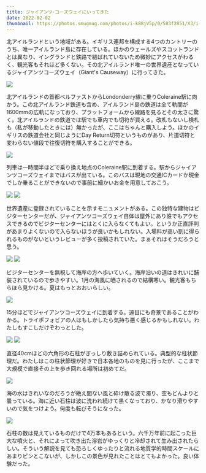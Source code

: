 ```yaml
---
title: ジャイアンツ･コーズウェイにいってきた
date: 2022-02-02
thumbnail: https://photos.smugmug.com/photos/i-k88jV5p/0/583f2851/X3/i-k88jV5p-X3.jpg
---
```


北アイルランドという地域がある。イギリス連邦を構成する4つのカントリーのうち、唯一アイルランド島に存在している。ほかのウェールズやスコットランドとは異なり、イングランドと鉄路で結ばれていないため微妙にアクセスがわるく、観光客もそれほど多くない。その北アイルランド唯一の世界遺産となっているジャイアンツコーズウェイ（Giant's Causeway）に行ってきた。

![](https://photos.smugmug.com/photos/i-4xPTfKh/0/eb3b0dc7/X3/i-4xPTfKh-X3.jpg)

北アイルランドの首都ベルファストからLondonderry線に乗りColeraine駅に向かう。この北アイルランド鉄道も含め、アイルランド島の鉄道は全て軌間が1600mmの広軌になっており、プラットフォームから線路を見るとその太さに驚く。北アイルランドの鉄道では駅でも車内でも切符が買える。改札もないし検札も（私が移動したときには）無かったが、ここはちゃんと購入しよう。ほかのイギリスの鉄道会社と同じようにDay Return切符というものがあり、片道切符と変わらない値段で往復切符を購入することができる。

![](https://photos.smugmug.com/photos/i-npF35Xb/0/cdeb62ac/X3/i-npF35Xb-X3.jpg)

列車は一時間半ほどで乗り換え地点のColeraine駅に到着する。駅からジャイアンツコーズウェイまではバスが出ている。このバスは現地の交通ICカードか現金でしか乗ることができないので事前に細かいお金を用意しておこう。

![](https://photos.smugmug.com/photos/i-B7SXW44/0/54b6b15e/X3/i-B7SXW44-X3.jpg)
![](https://photos.smugmug.com/photos/i-KXJSfk2/0/45b98563/X3/i-KXJSfk2-X3.jpg)

世界遺産に登録されていることを示すモニュメントがある。この独特な建物はビジターセンターだが、ジャイアンツコーズウェイ自体は屋外にあり誰でもアクセスできるのでビジターセンターにはとくに入らなくてもよい。というか正直評判があまりよくないので入らないほうが良いかもしれない。入場料が高い割に得られるものがないというレビューが多く投稿されていた。まぁそれはそうだろうと思う。

![](https://photos.smugmug.com/photos/i-Q3MwsXt/0/123a26c6/X3/i-Q3MwsXt-X3.jpg)
![](https://photos.smugmug.com/photos/i-VtLjtRD/0/c1c88818/X3/i-VtLjtRD-X3.jpg)

ビジターセンターを無視して海岸の方へ歩いていく。海岸沿いの道はきれいに舗装されているので歩きやすい。1月の海風に晒されるので結構寒い。観光客もちらほら見かける。夏はもっとおおいらしい。

![](https://photos.smugmug.com/photos/i-T78SkC4/0/42f9c86f/X3/i-T78SkC4-X3.jpg)

15分ほどでジャイアンツコーズウェイに到着する。遠目にも奇景であることがわかる。トライポフォビアの人はもしかしたら気持ち悪く感じるかもしれない。わたしもすこしだけぞわっとした。

![](https://photos.smugmug.com/photos/i-RJswPjx/0/3e7c5227/X3/i-RJswPjx-X3.jpg)
![](https://photos.smugmug.com/photos/i-kMHJq5M/0/788f25de/X3/i-kMHJq5M-X3.jpg)

直径40cmほどの六角形の石柱がぎっしり敷き詰められている。典型的な柱状節理だ。わたしはこの柱状節理が好きで日本各地のものを見に行ったが、ここまで大規模で直接その上を歩き回れる場所は初めてだ。

![](https://photos.smugmug.com/photos/i-SV4SwfT/0/58df1918/X3/i-SV4SwfT-X3.jpg)

海の水はきれいなのだろうが絶え間ない風と砕け散る波で濁り、空もどんよりと曇っている。海に近い石柱は波に洗われ続けて黒くなっており、かなり滑りやすいので気をつけよう。何度も転びそうになった。

![](https://photos.smugmug.com/photos/i-k88jV5p/0/583f2851/X3/i-k88jV5p-X3.jpg)

石柱の数は見えているものだけで4万本もあるという。六千万年前に起こった巨大な噴火と、それによって吹き出た溶岩がゆっくりと冷却されて生み出されたらしい。そういう解説を見ても恐ろしくゆったりと流れる地質学的時間スケールにあまりピンとこないが、しかしこの景色が見れたことはとてもよかった。良い体験だった。
